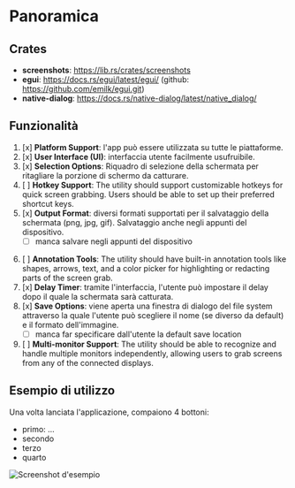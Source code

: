 # Panoramica
## Crates
- **screenshots**: https://lib.rs/crates/screenshots
- **egui**: https://docs.rs/egui/latest/egui/ (github: https://github.com/emilk/egui.git)
- **native-dialog**: https://docs.rs/native-dialog/latest/native_dialog/

## Funzionalità
1. [x] **Platform Support**: l'app può essere utilizzata su tutte le piattaforme.
2. [x] **User Interface (UI)**: interfaccia utente facilmente usufruibile.
3. [x] **Selection Options**: Riquadro di selezione della schermata per ritagliare la porzione di schermo da catturare.
4. [ ] **Hotkey Support**: The utility should support customizable hotkeys for quick
screen grabbing. Users should be able to set up their preferred shortcut keys.
5. [x] **Output Format**: diversi formati supportati per il salvataggio della schermata (png, jpg, gif). Salvataggio anche negli appunti del dispositivo.
    - [ ] manca salvare negli appunti del dispositivo
<!-- FUNZIONALITÀ BONUS -->
6. [ ] **Annotation Tools**: The utility should have built-in annotation tools like shapes, arrows, text, and a color picker for highlighting or redacting parts of the screen grab.
7. [x] **Delay Timer**: tramite l'interfaccia, l'utente può impostare il delay dopo il quale la schermata sarà catturata.
8. [x] **Save Options**: viene aperta una finestra di dialogo del file system attraverso la quale l'utente può scegliere il nome (se diverso da default) e il formato dell'immagine.
    - [ ] manca far specificare dall'utente la default save location
9.  [ ] **Multi-monitor Support**: The utility should be able to recognize and handle
multiple monitors independently, allowing users to grab screens from any of the connected 
displays.


## Esempio di utilizzo
Una volta lanciata l'applicazione, compaiono 4 bottoni:
- primo: ...
- secondo
- terzo
- quarto

![Screenshot d'esempio](esempio.png)